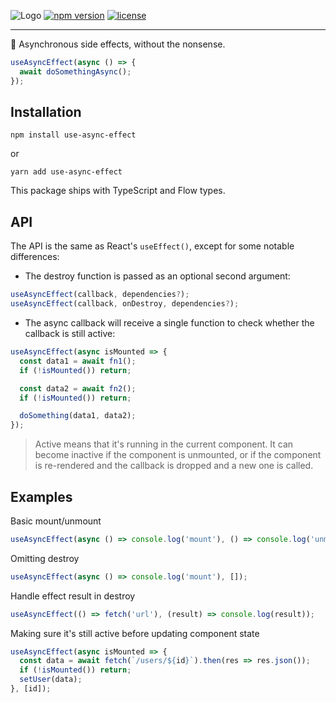 ![Logo](https://raw.githubusercontent.com/rauldeheer/use-async-effect/master/logo.svg?sanitize=true)
[![npm version](https://badge.fury.io/js/use-async-effect.svg)](https://www.npmjs.com/package/use-async-effect)
[![license](https://badgen.net/npm/license/use-async-effect)](./LICENSE)

---

:running: Asynchronous side effects, without the nonsense.

```javascript
useAsyncEffect(async () => {
  await doSomethingAsync();
});
```

## Installation

```
npm install use-async-effect
```
or
```
yarn add use-async-effect
```

This package ships with TypeScript and Flow types.

## API

The API is the same as React's `useEffect()`, except for some notable differences:

- The destroy function is passed as an optional second argument:

```javascript
useAsyncEffect(callback, dependencies?);
useAsyncEffect(callback, onDestroy, dependencies?);
```

- The async callback will receive a single function to check whether the callback is still active:

```javascript
useAsyncEffect(async isMounted => {
  const data1 = await fn1();
  if (!isMounted()) return;

  const data2 = await fn2();
  if (!isMounted()) return;

  doSomething(data1, data2);
});
```

> Active means that it's running in the current component. It can become inactive if the component is unmounted, or if the component is re-rendered and the callback is dropped and a new one is called.

## Examples

Basic mount/unmount
```javascript
useAsyncEffect(async () => console.log('mount'), () => console.log('unmount'), []);
```

Omitting destroy
```javascript
useAsyncEffect(async () => console.log('mount'), []);
```

Handle effect result in destroy
```javascript
useAsyncEffect(() => fetch('url'), (result) => console.log(result));
```

Making sure it's still active before updating component state
```javascript
useAsyncEffect(async isMounted => {
  const data = await fetch(`/users/${id}`).then(res => res.json());
  if (!isMounted()) return;
  setUser(data);
}, [id]);
```

